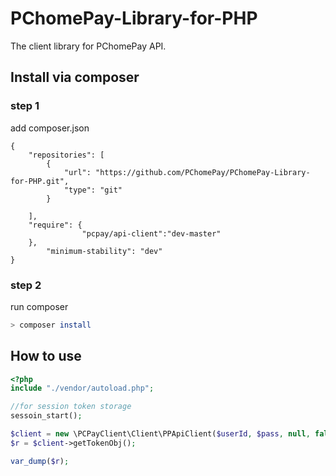# PChomePay-Library-for-PHP

The client library for PChomePay API.

## Install  via composer

### step 1

add composer.json

```
{
    "repositories": [
        {
            "url": "https://github.com/PChomePay/PChomePay-Library-for-PHP.git",
            "type": "git"
        }

    ],
    "require": {
                "pcpay/api-client":"dev-master"
    },
       	"minimum-stability": "dev"
}
```

### step 2
run composer

```bash
> composer install

```

## How to use

```php
<?php
include "./vendor/autoload.php";

//for session token storage
sessoin_start();

$client = new \PCPayClient\Client\PPApiClient($userId, $pass, null, false, true);
$r = $client->getTokenObj();

var_dump($r);
```
